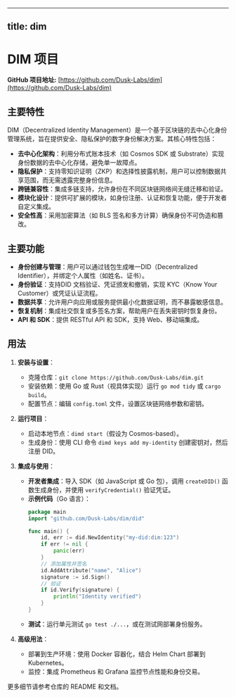 
---
title: dim
---

# DIM 项目

**GitHub 项目地址:** [https://github.com/Dusk-Labs/dim](https://github.com/Dusk-Labs/dim)

## 主要特性
DIM（Decentralized Identity Management）是一个基于区块链的去中心化身份管理系统，旨在提供安全、隐私保护的数字身份解决方案。其核心特性包括：
- **去中心化架构**：利用分布式账本技术（如 Cosmos SDK 或 Substrate）实现身份数据的去中心化存储，避免单一故障点。
- **隐私保护**：支持零知识证明（ZKP）和选择性披露机制，用户可以控制数据共享范围，而无需透露完整身份信息。
- **跨链兼容性**：集成多链支持，允许身份在不同区块链网络间无缝迁移和验证。
- **模块化设计**：提供可扩展的模块，如身份注册、认证和恢复功能，便于开发者自定义集成。
- **安全性高**：采用加密算法（如 BLS 签名和多方计算）确保身份不可伪造和篡改。

## 主要功能
- **身份创建与管理**：用户可以通过钱包生成唯一DID（Decentralized Identifier），并绑定个人属性（如姓名、证书）。
- **身份验证**：支持DID 文档验证、凭证颁发和撤销，实现 KYC（Know Your Customer）或凭证认证流程。
- **数据共享**：允许用户向应用或服务提供最小化数据证明，而不暴露敏感信息。
- **恢复机制**：集成社交恢复或多签名方案，帮助用户在丢失密钥时恢复身份。
- **API 和 SDK**：提供 RESTful API 和 SDK，支持 Web、移动端集成。

## 用法
1. **安装与设置**：
   - 克隆仓库：`git clone https://github.com/Dusk-Labs/dim.git`
   - 安装依赖：使用 Go 或 Rust（视具体实现）运行 `go mod tidy` 或 `cargo build`。
   - 配置节点：编辑 `config.toml` 文件，设置区块链网络参数和密钥。

2. **运行项目**：
   - 启动本地节点：`dimd start`（假设为 Cosmos-based）。
   - 生成身份：使用 CLI 命令 `dimd keys add my-identity` 创建密钥对，然后注册 DID。

3. **集成与使用**：
   - **开发者集成**：导入 SDK（如 JavaScript 或 Go 包），调用 `createDID()` 函数生成身份，并使用 `verifyCredential()` 验证凭证。
   - **示例代码**（Go 语言）：
     ```go
     package main
     import "github.com/Dusk-Labs/dim/did"

     func main() {
         id, err := did.NewIdentity("my-did:dim:123")
         if err != nil {
             panic(err)
         }
         // 添加属性并签名
         id.AddAttribute("name", "Alice")
         signature := id.Sign()
         // 验证
         if id.Verify(signature) {
             println("Identity verified")
         }
     }
     ```
   - **测试**：运行单元测试 `go test ./...`，或在测试网部署身份服务。

4. **高级用法**：
   - 部署到生产环境：使用 Docker 容器化，结合 Helm Chart 部署到 Kubernetes。
   - 监控：集成 Prometheus 和 Grafana 监控节点性能和身份交易。

更多细节请参考仓库的 README 和文档。